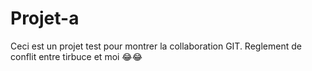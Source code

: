 # Projet-a
Ceci est un projet test pour montrer la collaboration GIT.
 Reglement de conflit entre tirbuce et moi 😂😂